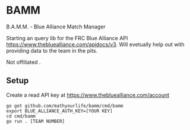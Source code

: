 # BAMM

B.A.M.M. - Blue Alliance Match Manager

Starting an query lib for the FRC Blue Alliance API 
https://www.thebluealliance.com/apidocs/v3.  Will evetually 
help out with providing data to the team in the pits.

Not offiliated .

## Setup

Create a read API key at https://www.thebluealliance.com/account

```
go get github.com/mathyourlife/bamm/cmd/bamm
export BLUE_ALLIANCE_AUTH_KEY=[YOUR KEY]
cd cmd/bamm
go run . [TEAM NUMBER]
```